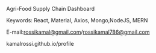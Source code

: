 Agri-Food Supply Chain Dashboard



Keywords: React, Material, Axios, Mongo,NodeJS, MERN


E-mail:rossikamal@gmail.com/rossikamal786@gmail.com


kamalrossi.github.io/profile
